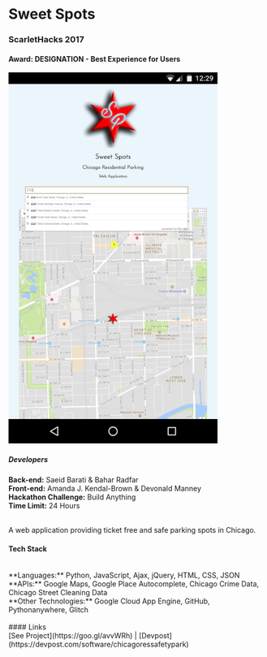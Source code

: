 # Sweet Spots

### ScarletHacks 2017
#### Award: DESIGNATION - Best Experience for Users

![ScreenShots](/ChicagoResSafetyPark/img/SweetSpots_2017.png)


##### Developers
**Back-end:** Saeid Barati & Bahar Radfar<br />
**Front-end:** Amanda J. Kendal-Brown & Devonald Manney
<br />
**Hackathon Challenge:** Build Anything<br />
**Time Limit:** 24 Hours<br />
<br />

A web application providing ticket free and safe parking spots in Chicago.<br />

#### Tech Stack
<br />
**Languages:**  Python, JavaScript, Ajax, jQuery, HTML, CSS, JSON<br />
**APIs:** Google Maps, Google Place Autocomplete, Chicago Crime Data, Chicago Street Cleaning Data<br />
**Other Technologies:** Google Cloud App Engine, GitHub, Pythonanywhere, Glitch<br />
<br />
#### Links
<br />
[See Project](https://goo.gl/avvWRh) | [Devpost](https://devpost.com/software/chicagoressafetypark)
